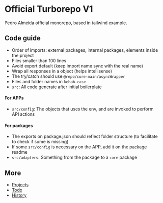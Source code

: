 # Official Turborepo V1

Pedro Almeida official monorepo, based in tailwind example.

## Code guide

- Order of imports: external packages, internal packages, elements inside the project
- Files smaller than 100 lines
- Avoid export default (keep import name sync with the real name)
- Wrap all responses in a object (helps intellisense)
- The try/catch should use `@repo/core-main/asyncWrapper`
- Files and folder names in `kebab-case`
- `src`: All code generate after initial boilerplate

#### For APPs

- `src/config`: The objects that uses the env, and are invoked to perform API actions

#### For packages

- The exports on package.json should reflect folder structure (to facilitate to check if some is missing)
- If some `src/config` is necessary on the APP, add it on the package readme
- `src/adapters`: Something from the package to a `core` package

## More

- [Projects](./docs/projects.md)
- [Todo](./docs/todo.md)
- [History](./docs/history.md)
